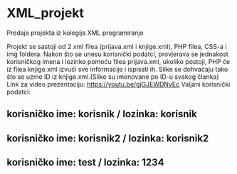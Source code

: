 # XML_projekt
Predaja projekta iz kolegija XML programiranje

Projekt se sastoji od 2 xml filea (prijava.xml i knjige.xml), PHP filea, CSS-a i img foldera.
Nakon što se unesu korisnički podatci, provjerava se jednakost korisničkog imena i lozinke pomoću filea prijava.xml, ukoliko postoji, PHP će iz filea knjige.xml izvući sve informacije i ispisati ih. Slike se dohvaćaju tako što se uzme ID iz knjige.xml.(Slike su imenovane po ID-u svakog članka)
Link za video prezentaciju: https://youtu.be/gjGJEWDNyEc
Valjani korisnički podatci:

  korisničko ime: korisnik /
  lozinka: korisnik
  -
  korisničko ime: korisnik2 /
  lozinka: korisnik2
  -
  korisničko ime: test /
  lozinka: 1234
  -



